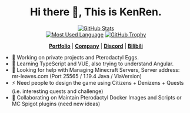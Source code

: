 <!--
**KenRen98/KenRen98** is a ✨ _special_ ✨ repository because its `README.md` (this file) appears on your GitHub profile.

[![Anurag's GitHub stats](https://github-readme-stats.vercel.app/api?username=KenRen98)](https://github.com/anuraghazra/github-readme-stats)

Here are some ideas to get you started:
- 🔭 I’m currently working on ...
- 🌱 I’m currently learning ...
- 👯 I’m looking to collaborate on ...
- 🤔 I’m looking for help with ...
- 💬 Ask me about ...
- 📫 How to reach me: ...
- 😄 Pronouns: ...
- ⚡ Fun fact: ...
-->



<div>
<h1 align="center">Hi there 👋, This is KenRen.</h1>
</div>  
<p align="center">
  <a href="https://github.com/KenRen98"><img src="https://github-readme-stats.vercel.app/api?username=KenRen98&hide_border=true&show_icons=true" alt="GitHub Stats"></a></br>
  <a href="https://github.com/KenRen98"><img src="https://github-readme-stats.vercel.app/api/top-langs/?username=kenren98&layout=donut" alt="Most Used Language"></a>
  <a href="https://github.com/KenRen98"><img src="https://github-profile-trophy.vercel.app/?username=KenRen98&row=2&column=3&margin-w=10&margin-h=15" alt="GitHub Trophy"></a>
</p>
<p align="center">
  <strong><a href="https://kenren.top">Portfolio</a></strong> |
  <strong><a href="https://mr-leaves.com">Company</a></strong> |
  <strong><a href="https://discord.gg/5GbdjRVY55">Discord</a></strong> |
  <strong><a href="https://space.bilibili.com/33069720">Bilibili</a></strong>
</p>

- 🔭 Working on private projects and Pterodactyl Eggs.  
- 🌱 Learning TypeScript and VUE, also trying to understand Angular.  
- 🤔 Looking for help with Managing Minecraft Servers, Server address: mr-leaves.com (Port 25565 / 1.19.4 Java / ViaVersion)  
- ⚡ Need people to design the game using Citizens + Denizens + Quests (i.e. interesting quests and challenge)  
- 👯 Collaborating on Maintain Pterodactyl Docker Images and Scripts or MC Spigot plugins (need new ideas)


